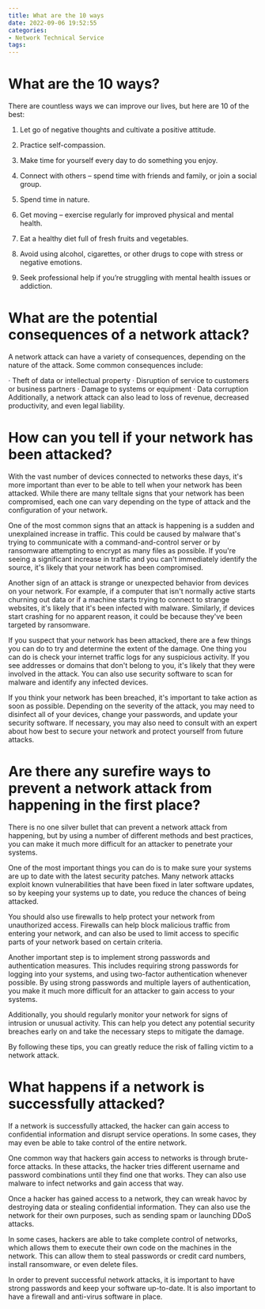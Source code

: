 ```yaml
---
title: What are the 10 ways
date: 2022-09-06 19:52:55
categories:
- Network Technical Service
tags:
---
```



#  What are the 10 ways?

There are countless ways we can improve our lives, but here are 10 of the best:

1. Let go of negative thoughts and cultivate a positive attitude.

2. Practice self-compassion.

3. Make time for yourself every day to do something you enjoy.

4. Connect with others – spend time with friends and family, or join a social group.

5. Spend time in nature.

6. Get moving – exercise regularly for improved physical and mental health.

7. Eat a healthy diet full of fresh fruits and vegetables.

8. Avoid using alcohol, cigarettes, or other drugs to cope with stress or negative emotions.

9. Seek professional help if you’re struggling with mental health issues or addiction.

#  What are the potential consequences of a network attack?

A network attack can have a variety of consequences, depending on the nature of the attack. Some common consequences include:

· Theft of data or intellectual property
· Disruption of service to customers or business partners
· Damage to systems or equipment
· Data corruption
Additionally, a network attack can also lead to loss of revenue, decreased productivity, and even legal liability.

#  How can you tell if your network has been attacked?

With the vast number of devices connected to networks these days, it's more important than ever to be able to tell when your network has been attacked. While there are many telltale signs that your network has been compromised, each one can vary depending on the type of attack and the configuration of your network.

One of the most common signs that an attack is happening is a sudden and unexplained increase in traffic. This could be caused by malware that's trying to communicate with a command-and-control server or by ransomware attempting to encrypt as many files as possible. If you're seeing a significant increase in traffic and you can't immediately identify the source, it's likely that your network has been compromised.

Another sign of an attack is strange or unexpected behavior from devices on your network. For example, if a computer that isn't normally active starts churning out data or if a machine starts trying to connect to strange websites, it's likely that it's been infected with malware. Similarly, if devices start crashing for no apparent reason, it could be because they've been targeted by ransomware.

If you suspect that your network has been attacked, there are a few things you can do to try and determine the extent of the damage. One thing you can do is check your internet traffic logs for any suspicious activity. If you see addresses or domains that don't belong to you, it's likely that they were involved in the attack. You can also use security software to scan for malware and identify any infected devices.

If you think your network has been breached, it's important to take action as soon as possible. Depending on the severity of the attack, you may need to disinfect all of your devices, change your passwords, and update your security software. If necessary, you may also need to consult with an expert about how best to secure your network and protect yourself from future attacks.

#  Are there any surefire ways to prevent a network attack from happening in the first place?

There is no one silver bullet that can prevent a network attack from happening, but by using a number of different methods and best practices, you can make it much more difficult for an attacker to penetrate your systems.

One of the most important things you can do is to make sure your systems are up to date with the latest security patches. Many network attacks exploit known vulnerabilities that have been fixed in later software updates, so by keeping your systems up to date, you reduce the chances of being attacked.

You should also use firewalls to help protect your network from unauthorized access. Firewalls can help block malicious traffic from entering your network, and can also be used to limit access to specific parts of your network based on certain criteria.

Another important step is to implement strong passwords and authentication measures. This includes requiring strong passwords for logging into your systems, and using two-factor authentication whenever possible. By using strong passwords and multiple layers of authentication, you make it much more difficult for an attacker to gain access to your systems.

Additionally, you should regularly monitor your network for signs of intrusion or unusual activity. This can help you detect any potential security breaches early on and take the necessary steps to mitigate the damage.

By following these tips, you can greatly reduce the risk of falling victim to a network attack.

#  What happens if a network is successfully attacked?

If a network is successfully attacked, the hacker can gain access to confidential information and disrupt service operations. In some cases, they may even be able to take control of the entire network.

One common way that hackers gain access to networks is through brute-force attacks. In these attacks, the hacker tries different username and password combinations until they find one that works. They can also use malware to infect networks and gain access that way.

Once a hacker has gained access to a network, they can wreak havoc by destroying data or stealing confidential information. They can also use the network for their own purposes, such as sending spam or launching DDoS attacks.

In some cases, hackers are able to take complete control of networks, which allows them to execute their own code on the machines in the network. This can allow them to steal passwords or credit card numbers, install ransomware, or even delete files.

In order to prevent successful network attacks, it is important to have strong passwords and keep your software up-to-date. It is also important to have a firewall and anti-virus software in place.